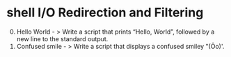 # shell I/O Redirection and Filtering
0. Hello World - > Write a script that prints “Hello, World”, followed by a new line to the standard output.
1. Confused smile - > Write a script that displays a confused smiley "(Ôo)'.
